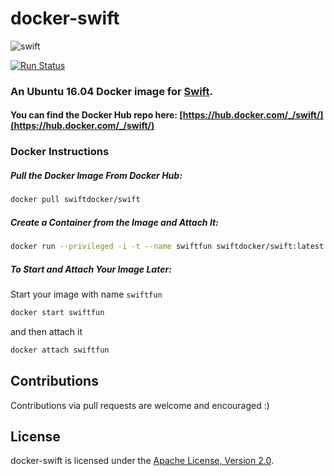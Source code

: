 # docker-swift

![swift](https://raw.githubusercontent.com/hamin/EventSource.Swift/master/swift-logo.png)

[![Run Status](https://api.shippable.com/projects/58663bf6f6c7101000c4038f/badge?branch=master)](https://app.shippable.com/github/swiftdocker/docker-swift)

### An Ubuntu 16.04 Docker image for [Swift](https://swift.org).

#### You can find the Docker Hub repo here: [https://hub.docker.com/_/swift/](https://hub.docker.com/_/swift/)


### Docker Instructions

##### Pull the Docker Image From Docker Hub:

```bash
docker pull swiftdocker/swift
```

##### Create a Container from the Image and Attach It:

```bash
docker run --privileged -i -t --name swiftfun swiftdocker/swift:latest /bin/bash
```

##### To Start and Attach Your Image Later:

Start your image with name `swiftfun`

```bash
docker start swiftfun
```

and then attach it

```bash
docker attach swiftfun
```


## Contributions

Contributions via pull requests are welcome and encouraged :)

## License

docker-swift is licensed under the [Apache License, Version 2.0](LICENSE.md).
